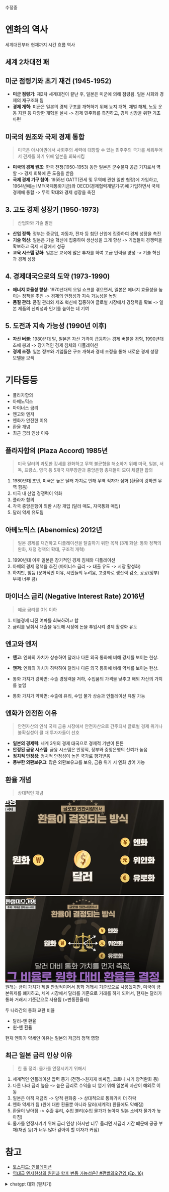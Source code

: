 수정중

# 엔화의 역사
세계대전부터 현재까지 시간 흐름 역사

## 세계 2차대전 패

## 미군 점령기와 초기 재건 (1945-1952)
- **미군 점령기:** 제2차 세계대전이 끝난 후, 일본은 미군에 의해 점령됨. 일본 사회와 경제의 재구조화 됨
- **경제 개혁:** 미군은 일본의 경제 구조를 개혁하기 위해 농지 개혁, 재벌 해체, 노동 운동 지원 등 다양한 개혁을 실시 -> 경제 민주화를 촉진하고, 경제 성장을 위한 기초 마련


## 미국의 원조와 국제 경제 통합
> 미국은 아시아권에서 사회주의 세력에 대항할 수 있는 민주주의 국가를 세워두어서 견제를 하기 위해 일본을 회복시킴
- **미국의 경제 원조:** 한국 전쟁(1950-1953) 동안 일본은 군수물자 공급 기지로서 역할 -> 경제 회복에 큰 도움을 받음
- **국제 경제 기구 참여:** 1955년 GATT(관세 및 무역에 관한 일반 협정)에 가입하고, 1964년에는 IMF(국제통화기금)와 OECD(경제협력개발기구)에 가입하면서 국제 경제에 통합 -> 무역 확대와 경제 성장을 촉진


## 3. 고도 경제 성장기 (1950-1973)
> 산업화와 기술 발전
- **산업 정책:** 정부는 중공업, 자동차, 전자 등 첨단 산업에 집중하여 경제 성장을 촉진
- **기술 혁신:** 일본은 기술 혁신에 집중하여 생산성을 크게 향상 -> 기업들이 경쟁력을 확보하고 국제 시장에서 성공
- **교육 시스템 강화:** 일본은 교육에 많은 투자를 하여 고급 인력을 양성 -> 기술 혁신과 경제 성장


## 4. 경제대국으로의 도약 (1973-1990)
- **에너지 효율성 향상:** 1970년대의 오일 쇼크를 겪으면서, 일본은 에너지 효율성을 높이는 정책을 추진 -> 경제의 안정성과 지속 가능성을 높임
- **품질 관리:** 품질 관리와 제조 혁신에 집중하여 글로벌 시장에서 경쟁력을 확보 -> 일본 제품의 신뢰성과 인기를 높이는 데 기여


## 5. 도전과 지속 가능성 (1990년 이후)
- **자산 버블:** 1980년대 말, 일본은 자산 가격이 급등하는 경제 버블을 경험, 1990년대 초에 붕괴 -> 장기적인 경제 침체와 디플레이션
- **경제 조정:** 일본 정부와 기업들은 구조 개혁과 경제 조정을 통해 새로운 경제 성장 모델을 모색




# 기타등등
- 플라자합의
- 아베노믹스
- 마이너스 금리
- 엔고와 엔저
- 엔화가 안전한 이유
- 환율 개념
- 최근 금리 인상 이유


## 플라자합의 (Plaza Accord) 1985년
> 미국 달러의 과도한 강세를 완화하고 무역 불균형을 해소하기 위해 미국, 일본, 서독, 프랑스, 영국 등 5개국 재무장관과 중앙은행 총재들이 모여 체결한 합의

1. 1980년대 초반, 미국은 높은 달러 가치로 인해 무역 적자가 심화 (환율이 강하면 무역 힘듬)
2. 미국 내 산업 경쟁력이 약화
3. 플라자 합의 
4. 각국 중앙은행이 외환 시장 개입 (달러 매도, 자국통화 매입)
5. 달러 약세 유도됨



## 아베노믹스 (Abenomics) 2012년
> 일본 경제를 재건하고 디플레이션을 탈출하기 위한 목적 (3개 화살: 통화 정책의 완화, 재정 정책의 확대, 구조적 개혁)

1. 1990년대 이후 일본은 장기적인 경제 침체와 디플레이션
2. 아베의 경제 정책을 추진 (마이너스 금리 -> 대출 유도 -> 시장 활성화)
3. 하지만, 힘듬 (문화적인 이유, 시민들의 두려움, 고령화로 생산력 감소, 공공(정부) 부채 너무 큼)



## 마이너스 금리 (Negative Interest Rate) 2016년
> 예금 금리를 0% 이하

1. 버블경제 터진 여파를 회복하려고 함
2. 금리를 낮춰서 대출을 유도해 시장에 돈을 투입시켜 경제 활성화 유도

## 엔고와 엔저
- **엔고**: 엔화의 가치가 상승하여 달러나 다른 외국 통화에 비해 강세를 보이는 현상.
- **엔저**: 엔화의 가치가 하락하여 달러나 다른 외국 통화에 비해 약세를 보이는 현상.

- 통화 가치가 강하면: 수출 경쟁력을 저하, 수입품의 가격을 낮추고 해외 자산의 가치를 높임
- 통화 가치가 약하면: 수출에 유리, 수입 물가 상승과 인플레이션 유발 가능



## 엔화가 안전한 이유
> 안전자산의 인식
국제 금융 시장에서 안전자산으로 간주되서 글로벌 경제 위기나 불확실성이 클 때 투자자들이 선호

- **일본의 경제력**: 세계 3위의 경제 대국으로 경제적 기반이 튼튼
- **안정된 금융 시스템**: 금융 시스템은 안정적, 정부와 중앙은행의 신뢰가 높음
- **정치적 안정성**: 정치적 안정성이 높은 국가로 평가받음
- **풍부한 외환보유고**: 많은 외환보유고를 보유, 금융 위기 시 엔화 방어 가능



## 환율 개념
> 상대적인 개념

![alt text](image.png)  
![alt text](image-1.png)
원래는 금이 가치가 제일 안정적이어서 통화 거래시 기준값으로 사용됬지만, 미국이 금본위제를 폐지하고, 세계 시장에서 달러를 기준으로 거래를 하게 되어서, 현재는 달러가 통화 거래시 기준값으로 사용됨 (=변동환율제)

두 나라간의 통화 교환 비율
- 달러-엔 환율
- 원-엔 환율

현재 엔화가 약세인 이유는 일본의 저금리 정책 영향


## 최근 일본 금리 인상 이유
> 한 줄 정리: 물가를 안정시키기 위해서

1. 세계적인 인플레이션 압력 증가 (전쟁->원자재 비싸짐, 코로나 시기 양적완화 등)
2. 다른 나라 금리 높음 -> 높은 금리로 수익을 더 얻기 위해 일본의 자산이 해외로 이동
3. 일본은 아직 저금리 -> 양적 완화중 -> 상대적으로 통화가치 더 하락
4. 엔화 약세가 됨 (원에 대한 환율뿐 아니라 달러(세계적) 환율에도 약해짐)
5. 환율이 낮아짐 -> 수출 유리, 수입 불리(수입 물가가 높아져 일본 소비자 물가가 높아짐)
6. 물가를 안정시키기 위해 금리 인상 (하지만 너무 올리면 저금리 기간 떄문에 공공 부채(채권 등)가 너무 많아 갚아야 할 이자가 커짐)


# 참고
- [토스피드: 인플레이션](https://blog.toss.im/article/what-is-inflation)
- [역대급 엔저현상의 원인과 향후 변동 가능성은? #쩐썰의오건영 (Ep. 16)](https://www.youtube.com/watch?v=Xt9Er96cZVc)
<details>
<summary>chatgpt 대화 (펼치기)</summary>

# 나
저는 경제 동아리에서 엔화에 대해 소개를 맡았습니다. 아래 초안을 토대로 엔화의 역사부터 다양한 관점까지 자세하게 작성해주세요.
# 엔화의 역사

**엔화는 세계에서 왜 안전하다고 할까??**

## 기타 등
- 플라자합의
- 아베노믹스
- 마이너스 금리
- 환율 개념


# GPT
엔화(엔, JPY)는 일본의 공식 통화로, 그 역사와 특성은 국제 경제와 금융 시장에서 중요한 역할을 하고 있습니다. 엔화에 대한 포괄적인 소개를 위해 역사적 배경부터 최근의 경제 정책과 환율 개념까지 다루어 보겠습니다.

## 엔화의 역사

엔화는 1871년 일본 정부가 현대적 통화 체제를 도입한 이후부터 사용되기 시작했습니다. 초기에는 금 기반의 통화였으나, 1949년 이후로는 미국 달러와의 고정환율제를 통해 금융 시장에서의 안정성을 유지해 왔습니다. 1985년에는 브라디 평가 이후 엔화의 환율이 조정되었으며, 이는 일본의 수출 경제의 경향에 큰 영향을 미쳤습니다.

## 엔화의 안정성

엔화는 국제 금융 시장에서 안전자산으로 간주되며, 이는 다양한 요인들로부터 기인합니다. 첫째로, 일본은 금융 시스템의 안정성과 신뢰성을 유지해 왔습니다. 둘째로, 일본은 경제 대국으로서의 역할을 하며 글로벌 경제의 주요 참여자로 자리 잡고 있습니다. 마지막으로, 엔화는 일본 정부와 중앙은행의 지속적인 경제 정책으로 지지받고 있습니다.

## 주요 사건과 정책

### 플라자 합의 (Plaza Accord)

1985년에 열린 플라자 호텔에서 열린 회의를 통해, 미국, 일본, 독일, 영국, 프랑스 등의 주요 경제 국가들은 달러의 과도한 강세를 완화시키기 위한 조치로 환율을 조정했습니다. 이로 인해 엔화의 환율이 상승하게 되었고, 이는 일본의 수출 경제에 막대한 영향을 미쳤습니다.

### 아베노믹스 (Abenomics)

2012년에 일본의 총리로 취임한 아베 신조는 경제 회복을 위한 아베노믹스라는 정책을 추진했습니다. 이 정책은 "3의 화살"이라고 불리며, 통화 정책의 완화, 재정 정책의 확대, 구조적 개혁을 포함하고 있습니다. 아베노믹스는 일본 경제를 다시 살리는 데 큰 역할을 하였으며, 엔화의 국제적인 위치 또한 강화시켰습니다.

## 현재의 도전과제들

### 마이너스 금리 정책

일본은 경기 부양을 위해 마이너스 금리 정책을 도입하였습니다. 이는 일본 경제의 활성화를 목적으로 하였으나 금융 시장에 부정적인 영향을 미칠 수 있습니다.

## 결론

엔화는 그 안정성과 국제적인 신뢰로 인해 글로벌 경제에 중요한 역할을 하고 있습니다. 엔화의 역사와 정책적 변화는 일본 경제의 발전과 글로벌 경제의 움직임을 이해하는 데 중요한 지표로 작용하고 있습니다.
---


# 나
일본은 2차 세계대전에서 패했는데 어떻게 경제를 회복하고 경제대국이 됬나요?



# GPT
일본이 제2차 세계대전에서 패한 후 어떻게 경제를 회복하고 경제대국으로 성장했는지를 이해하려면, 몇 가지 주요 요인들을 살펴보아야 합니다. 이는 경제 정책, 국제 지원, 인프라 및 기술 발전 등을 포함합니다.

## 1. 미군 점령기와 초기 재건 (1945-1952)

### 초기 재건과 경제 개혁

- **미군 점령기:** 제2차 세계대전이 끝난 후, 일본은 미군에 의해 점령되었습니다. 이 시기는 일본 사회와 경제의 재구조화에 중요한 역할을 했습니다.
- **경제 개혁:** 미군은 일본의 경제 구조를 개혁하기 위해 농지 개혁, 재벌 해체, 노동 운동 지원 등 다양한 개혁을 실시했습니다. 이러한 개혁은 경제 민주화를 촉진하고, 경제 성장을 위한 기초를 마련했습니다.

## 2. 미국의 원조와 국제 경제 통합

### 마셜 플랜과 지원

- **미국의 경제 원조:** 일본은 미국으로부터 상당한 경제 원조를 받았습니다. 이는 일본 경제 회복에 중요한 역할을 했습니다. 특히, 한국 전쟁(1950-1953) 동안 일본은 군수물자 공급 기지로서 역할을 하여 경제 회복에 큰 도움을 받았습니다.

### 국제 경제 통합

- **국제 경제 기구 참여:** 일본은 1955년 GATT(관세 및 무역에 관한 일반 협정)에 가입하고, 1964년에는 IMF(국제통화기금)와 OECD(경제협력개발기구)에 가입하면서 국제 경제에 통합되었습니다. 이는 일본의 무역 확대와 경제 성장을 촉진했습니다.

## 3. 고도 경제 성장기 (1950-1973)

### 산업화와 기술 발전

- **산업 정책:** 일본 정부는 중공업, 자동차, 전자 등 첨단 산업에 집중하여 경제 성장을 촉진했습니다. 정부는 기업에 대한 지원과 보호 정책을 통해 산업화를 가속화했습니다.
- **기술 혁신:** 일본은 기술 혁신에 집중하여 생산성을 크게 향상시켰습니다. 이는 기업들이 경쟁력을 확보하고 국제 시장에서 성공할 수 있도록 도왔습니다.

### 교육과 인력 개발

- **교육 시스템 강화:** 일본은 교육에 많은 투자를 하여 고급 인력을 양성했습니다. 이는 기술 혁신과 경제 성장에 중요한 역할을 했습니다.

## 4. 경제대국으로의 도약 (1973-1990)

### 에너지 위기 극복

- **에너지 효율성 향상:** 1970년대의 오일 쇼크를 겪으면서, 일본은 에너지 효율성을 높이는 정책을 추진했습니다. 이는 일본 경제의 안정성과 지속 가능성을 높였습니다.

### 품질 경영과 제조 혁신

- **품질 관리:** 일본 기업들은 품질 관리와 제조 혁신에 집중하여 글로벌 시장에서 경쟁력을 확보했습니다. 이는 일본 제품의 신뢰성과 인기를 높이는 데 기여했습니다.

## 5. 도전과 지속 가능성 (1990년 이후)

### 자산 버블과 경제 조정

- **자산 버블:** 1980년대 말, 일본은 자산 가격이 급등하는 경제 버블을 경험했으며, 이는 1990년대 초에 붕괴되었습니다. 이후 일본은 장기적인 경제 침체와 디플레이션을 겪었습니다.
- **경제 조정:** 일본 정부와 기업들은 구조 개혁과 경제 조정을 통해 새로운 경제 성장 모델을 모색했습니다.

### 현대적 과제

- **고령화와 인구 감소:** 일본은 고령화와 인구 감소 문제를 겪고 있으며, 이는 경제 성장과 사회 복지 시스템에 큰 도전 과제입니다.
- **혁신과 디지털화:** 일본은 디지털 혁신과 새로운 산업 발전을 통해 경제 성장을 지속하려고 노력하고 있습니다.

## 결론

일본은 전후의 혼란 속에서도 정부의 강력한 경제 정책, 국제 사회의 지원, 기술 혁신과 교육에 대한 집중을 통해 경제를 회복하고 성장시킬 수 있었습니다. 이러한 요소들이 결합되어 일본을 오늘날의 경제대국으로 만들었습니다.

---


# 나
이번엔 아래의 리스트들의 각각의 개념과 역사와 이유들을 자세하게 모두 설명해주세요.

플라자합의
아베노믹스
마이너스 금리
엔고와 엔저
엔화가 안전한 이유
환율 개념
최근 금리 인상 이유



# GPT
## 플라자합의 (Plaza Accord)

### 개념
플라자합의는 1985년 9월 22일 뉴욕의 플라자 호텔에서 미국, 일본, 서독, 프랑스, 영국 등 5개국 재무장관과 중앙은행 총재들이 모여 체결한 합의입니다. 이 합의는 미국 달러의 과도한 강세를 완화하고 무역 불균형을 해소하기 위한 목적으로 이루어졌습니다.

### 역사
1980년대 초반, 미국은 높은 달러 가치로 인해 무역 적자가 심화되고 있었습니다. 이에 따라 주요 무역 상대국들과의 무역 불균형이 커지면서 미국 내 산업 경쟁력이 약화되었습니다. 이를 해결하기 위해 플라자합의가 체결되었으며, 주요국들은 공동으로 달러 약세를 유도하기로 합의했습니다.

### 이유
플라자합의의 주요 목표는 달러 약세를 통해 미국의 무역 적자를 줄이고, 각국 간의 무역 균형을 회복하는 것이었습니다. 이 합의는 각국 중앙은행들이 외환 시장에 개입하여 달러를 매도하고 자국 통화를 매입하는 방식으로 진행되었습니다.

## 아베노믹스 (Abenomics)

### 개념
아베노믹스는 2012년 일본 총리로 취임한 아베 신조의 경제 정책으로, 일본 경제를 재건하고 디플레이션을 탈출하기 위한 목적으로 추진되었습니다. "3개의 화살"로 불리는 통화 정책의 완화, 재정 정책의 확대, 구조적 개혁이 핵심 요소입니다.

### 역사
1990년대 이후 일본은 장기적인 경제 침체와 디플레이션을 겪고 있었습니다. 아베 총리는 이러한 상황을 타개하기 위해 대담한 경제 정책을 추진했습니다. 2012년 이후 일본은행은 대규모 금융 완화를 시행했고, 정부는 인프라 투자와 재정 지출을 확대했으며, 각종 규제 완화를 통해 경제 구조 개혁을 시도했습니다.

### 이유
아베노믹스의 목표는 일본 경제의 성장률을 높이고 디플레이션을 종식시키며, 기업의 경쟁력을 강화하는 것입니다. 이를 통해 지속 가능한 경제 성장을 이루고자 했습니다.

## 마이너스 금리 (Negative Interest Rate)

### 개념
마이너스 금리 정책은 중앙은행이 시중 은행에 부과하는 예금 금리를 0% 이하로 설정하는 정책입니다. 이로 인해 시중 은행들은 중앙은행에 돈을 예치하는 대신 대출을 늘리거나 투자에 나서게 됩니다.

### 역사
2016년 1월, 일본은행은 마이너스 금리 정책을 도입했습니다. 이는 세계 금융 위기 이후 유럽중앙은행(ECB)과 함께 주요 중앙은행 중 처음으로 마이너스 금리를 도입한 사례 중 하나입니다.

### 이유
마이너스 금리 정책의 목표는 은행들이 자금을 중앙은행에 예치하지 않고 대출과 투자를 통해 경제 활동을 촉진하도록 유도하는 것입니다. 이를 통해 경제 성장을 촉진하고 디플레이션을 방지하려는 목적이 있습니다.

## 엔고와 엔저

### 개념
- **엔고**: 엔화의 가치가 상승하여 달러나 다른 외국 통화에 비해 강세를 보이는 현상.
- **엔저**: 엔화의 가치가 하락하여 달러나 다른 외국 통화에 비해 약세를 보이는 현상.

### 역사
엔화는 1980년대 중반 플라자합의 이후 크게 평가절상되었고, 이는 일본의 수출 산업에 큰 영향을 미쳤습니다. 1990년대 이후에는 엔고와 엔저를 반복하며 일본 경제에 다양한 영향을 미쳤습니다.

### 이유
엔고는 일본의 수출 경쟁력을 저하시켜 경제 성장에 부정적인 영향을 미칠 수 있지만, 수입품의 가격을 낮추고 해외 자산의 가치를 높이는 긍정적인 효과도 있습니다. 반대로 엔저는 수출을 촉진하지만, 수입 물가 상승과 인플레이션을 유발할 수 있습니다.

## 엔화가 안전한 이유

### 개념
엔화는 국제 금융 시장에서 안전자산으로 간주됩니다. 이는 글로벌 경제 위기나 불확실성이 클 때 투자자들이 선호하는 자산입니다.

### 이유
엔화가 안전자산으로 여겨지는 주요 이유는 다음과 같습니다:
- **일본의 경제력**: 일본은 세계 3위의 경제 대국으로, 경제적 기반이 튼튼합니다.
- **안정된 금융 시스템**: 일본의 금융 시스템은 안정적이며, 정부와 중앙은행의 신뢰가 높습니다.
- **정치적 안정성**: 일본은 정치적 안정성이 높은 국가로 평가받고 있습니다.
- **풍부한 외환보유고**: 일본은 상당한 외환보유고를 보유하고 있어, 금융 위기 시에도 자국 통화를 방어할 수 있습니다.

## 환율 개념

### 개념
환율은 두 국가의 통화 간 교환 비율을 의미합니다. 이는 외환 시장에서 결정되며, 경제 상황, 금리, 무역 수지, 정치적 안정성 등 다양한 요인에 의해 영향을 받습니다.

### 역사
환율은 금본위제, 브레튼우즈 체제 등을 거쳐 현재의 변동환율제로 발전해 왔습니다. 각국은 자국 경제 상황에 맞춰 환율 정책을 조정하며, 이는 국제 무역과 금융에 중요한 영향을 미칩니다.

## 최근 금리 인상 이유

### 개념
중앙은행의 금리 인상은 일반적으로 경제 과열을 방지하고 인플레이션을 억제하기 위한 목적이 있습니다.

### 역사와 이유
최근 몇 년간 많은 국가들이 코로나19 팬데믹 이후 경기 회복 과정에서 금리를 인상하고 있습니다. 주요 이유는 다음과 같습니다:
- **인플레이션 억제**: 팬데믹 이후 경기 부양책과 공급망 문제로 인해 인플레이션이 급등하였으며, 이를 억제하기 위해 금리 인상이 필요했습니다.
- **경제 과열 방지**: 저금리로 인한 과도한 투자와 소비를 억제하여 경제 과열을 방지하고자 합니다.
- **통화 정책 정상화**: 팬데믹 동안 시행한 비정상적인 통화 정책을 정상화하여 경제의 장기적인 안정을 도모하기 위함입니다.

## 결론

이러한 요소들을 종합해보면, 일본의 경제 회복과 성장, 그리고 엔화의 특성 및 안전자산으로서의 지위는 복합적인 역사적 배경과 정책적 선택에 기인합니다. 일본은 다양한 경제 정책과 국제적 환경 변화에 대응하며 경제 대국으로 자리잡았고, 이는 세계 경제와 금융 시장에서도 중요한 의미를 가집니다.

---


# 나
아래에 대한 것들도 자세하게 알려주세요
- 일본이 장기적인 경제 침체와 디플레이션을 겪고 있는 역사와 이유와 계속 해결하지 못하고 있는 이유
- 일본이 최근 금리를 인상하기 시작한 이유



# GPT
## 일본의 장기적인 경제 침체와 디플레이션

### 역사

### 1. 버블 경제와 붕괴 (1980년대 후반 - 1990년대 초반)

- **버블 경제 형성**: 1980년대 후반, 일본은 부동산과 주식 시장에서 과열된 투기 붐을 겪었습니다. 이는 금융 기관의 무분별한 대출과 정부의 느슨한 통화 정책에 의해 촉진되었습니다.
- **버블 붕괴**: 1990년대 초반, 부동산과 주식 시장의 거품이 꺼지면서 자산 가격이 급락했습니다. 이로 인해 금융 기관들이 대규모 부실 채권을 안게 되었고, 경제 전반에 심각한 영향을 미쳤습니다.

### 2. 잃어버린 10년 (1990년대 - 2000년대 초반)

- **금융 위기와 디플레이션**: 버블 붕괴 후, 일본 경제는 장기적인 침체와 디플레이션을 겪었습니다. 기업과 가계는 부채 축소를 위해 지출을 줄였고, 이는 수요 감소와 경제 위축으로 이어졌습니다.
- **정부의 대응**: 일본 정부는 경기 부양책과 금융 구조조정을 시도했지만, 효과는 제한적이었습니다. 이는 불량채권 문제와 금융 시스템의 불안정성 때문이었습니다.

### 이유

### 1. 구조적 문제

- **고령화와 인구 감소**: 일본은 빠른 속도로 고령화가 진행되고 있으며, 이는 노동력 감소와 경제 활력 저하를 초래합니다. 또한, 고령화로 인해 사회복지 지출이 증가하면서 재정 부담이 가중됩니다.
- **낮은 생산성 성장**: 일본 기업들은 혁신과 생산성 향상에서 정체를 겪고 있습니다. 이는 경제 성장의 주요 동력인 기술 혁신과 신산업 발전이 더딘 상황입니다.

### 2. 경제 정책의 한계

- **통화 정책**: 일본은행은 장기적인 초저금리와 양적 완화 정책을 통해 디플레이션을 극복하려 했지만, 이는 예상만큼의 성과를 거두지 못했습니다. 초저금리 정책은 금융 기관의 수익성을 악화시키고, 대출 증가로 이어지지 않았습니다.
- **재정 정책**: 정부는 대규모 재정 지출을 통해 경기를 부양하려 했지만, 이는 공공 부채 증가로 이어졌습니다. 일본의 공공 부채는 이미 세계 최고 수준으로, 추가적인 재정 지출 여력이 제한적입니다.

### 3. 외부 요인

- **글로벌 경제 환경**: 글로벌 경제의 불확실성과 무역 갈등 등 외부 요인들도 일본 경제에 부정적인 영향을 미쳤습니다.

### 해결하지 못하는 이유

- **정치적 및 사회적 요인**: 일본은 정치적, 사회적 구조가 매우 안정적이지만, 이는 급진적인 개혁을 추진하기 어렵게 만듭니다. 정책 결정 과정에서의 관료주의와 기존 이해관계의 저항이 문제 해결을 지연시킵니다.
- **기업 문화와 경직성**: 일본의 기업 문화는 전통적으로 안정과 장기 고용을 중시합니다. 이는 혁신과 변화에 대한 저항을 초래할 수 있으며, 유연한 대응을 어렵게 합니다.

## 일본이 최근 금리를 인상하기 시작한 이유

### 최근 상황과 금리 인상 배경

### 1. 인플레이션 압력

- **글로벌 인플레이션**: 코로나19 팬데믹 이후 글로벌 공급망 문제와 원자재 가격 상승으로 인해 전 세계적으로 인플레이션 압력이 증가했습니다. 일본 역시 이러한 글로벌 인플레이션의 영향을 받아 물가 상승을 경험하고 있습니다.
- **수입 물가 상승**: 엔화 약세로 인해 수입 물가가 상승했으며, 이는 일본 내 소비자 물가에도 영향을 미쳤습니다.

### 2. 통화 정책 정상화

- **초저금리 정책의 한계**: 장기간 지속된 초저금리 정책은 금융 시스템의 불안정성을 초래할 수 있으며, 금융 기관의 수익성을 악화시켰습니다. 일본은행은 이러한 부작용을 줄이기 위해 금리 인상을 통해 통화 정책을 정상화하려는 시도를 하고 있습니다.

### 3. 경제 회복 신호

- **경제 회복**: 팬데믹 이후 일본 경제가 점진적으로 회복되고 있는 신호들이 나타나고 있습니다. 경제 회복과 함께 금리 인상이 가능한 환경이 조성되었습니다.
- **노동 시장 개선**: 일본의 노동 시장이 개선되면서 임금 상승과 고용 증가가 나타나고 있으며, 이는 소비와 경제 활동의 회복을 지지하고 있습니다.

### 금리 인상의 목표와 기대 효과

- **인플레이션 억제**: 금리 인상을 통해 과도한 인플레이션을 억제하고 경제 안정성을 유지하려는 목표가 있습니다.
- **통화 가치 안정**: 금리 인상은 엔화의 가치를 안정시키는 데 도움이 될 수 있으며, 이를 통해 수입 물가 상승을 억제할 수 있습니다.
- **금융 시스템 안정**: 금리 인상은 금융 기관의 수익성을 개선하고, 금융 시스템의 안정성을 높이는 데 기여할 수 있습니다.

### 결론

일본의 장기적인 경제 침체와 디플레이션은 복합적인 구조적 문제와 정책적 한계로 인해 지속되고 있습니다. 최근 일본이 금리 인상을 시작한 이유는 글로벌 인플레이션 압력, 통화 정책 정상화, 경제 회복 신호 등 다양한 요인에 기인합니다. 금리 인상을 통해 일본은 경제 안정성과 지속 가능한 성장을 도모하려고 하고 있습니다.

---


# 나
최근에 엔화는 왜 세계적으로 약세가 됬는지 이유를 자세하게 설명해주세요.



# GPT
최근 엔화가 세계적으로 약세가 된 이유는 여러 가지 경제적, 정책적 요인들이 복합적으로 작용한 결과입니다. 주요 요인들을 아래와 같이 자세히 설명하겠습니다.

## 1. 통화 정책의 차이

### 일본의 초저금리와 양적 완화 정책

- **일본은행의 정책**: 일본은행(BOJ)은 오랜 기간 동안 초저금리와 양적 완화 정책을 유지하고 있습니다. 이 정책은 일본의 경제 침체와 디플레이션을 극복하기 위해 도입되었으며, 여전히 금리를 매우 낮은 수준으로 유지하고 있습니다.
- **마이너스 금리**: 일본은 마이너스 금리 정책을 도입하여 시중 은행들이 중앙은행에 예치하는 자금에 대해 수수료를 부과함으로써 대출과 투자를 촉진하려 했습니다.

### 미국과 다른 주요국의 금리 인상

- **미국 연방준비제도(Fed)**: 최근 몇 년간 미국 연방준비제도(Fed)는 지속적으로 금리를 인상해 왔습니다. 이는 미국 경제의 회복과 인플레이션 억제를 목표로 한 조치입니다.
- **금리 차이**: 일본의 초저금리와 미국의 금리 인상으로 인해 양국 간 금리 차이가 확대되었습니다. 이는 투자자들이 더 높은 수익을 기대할 수 있는 미국 달러로 자금을 이동시키는 원인이 되었습니다.

## 2. 경제 성장률 차이

### 일본의 낮은 경제 성장률

- **구조적 문제**: 일본은 고령화와 인구 감소로 인해 경제 성장률이 낮은 상태를 유지하고 있습니다. 이는 장기적으로 경제 활력을 저하시킵니다.
- **정체된 생산성**: 일본의 생산성 성장률이 낮아지면서 경제 성장이 정체되고 있습니다.

### 미국의 경제 회복

- **강한 경제 지표**: 미국 경제는 팬데믹 이후 강한 회복세를 보이고 있으며, 고용 시장도 활발한 상태를 유지하고 있습니다. 이는 미국 달러의 강세로 이어지고 있습니다.

## 3. 무역 수지와 경상 수지

### 일본의 무역 적자

- **에너지 수입 증가**: 일본은 에너지 자원이 부족하여 원유와 천연가스 등의 에너지 자원을 대량 수입합니다. 최근 에너지 가격 상승으로 인해 수입 비용이 증가하면서 무역 적자가 확대되었습니다.
- **수출 둔화**: 글로벌 경기 둔화와 공급망 문제로 인해 일본의 수출이 둔화되었습니다. 이는 무역 수지에 부정적인 영향을 미쳤습니다.

### 경상 수지

- **해외 투자 수익 감소**: 일본은 해외 자산에 대한 투자로 인해 경상 수지 흑자를 유지해왔으나, 최근 해외 투자 수익이 감소하면서 경상 수지가 악화되었습니다.

## 4. 지정학적 요인

### 글로벌 불확실성

- **지정학적 리스크**: 러시아-우크라이나 전쟁, 미중 무역 갈등 등 글로벌 지정학적 리스크가 증가하면서 안전자산으로서의 달러 선호 현상이 강화되었습니다. 이는 엔화 약세로 이어졌습니다.

## 5. 외환 시장의 기대와 투자자 심리

### 투자자 심리

- **엔화 약세 베팅**: 외환 시장에서 투자자들은 일본은행의 완화적인 통화 정책과 미국 연준의 긴축적인 통화 정책 차이를 이용해 엔화 약세에 베팅하는 경향이 있습니다.
- **심리적 요인**: 투자자들은 일본 경제의 장기적인 구조적 문제와 낮은 성장 전망에 대해 부정적인 시각을 가지고 있으며, 이는 엔화 약세를 부추기고 있습니다.

### 결론

최근 엔화의 약세는 일본의 초저금리 정책과 미국의 금리 인상, 경제 성장률 차이, 무역 및 경상 수지 악화, 지정학적 리스크, 외환 시장의 기대와 투자자 심리 등 여러 요인이 복합적으로 작용한 결과입니다. 이러한 요인들은 일본 경제의 구조적 문제와 정책적 한계로 인해 단기간 내에 해결되기 어려운 상황입니다.
</details>